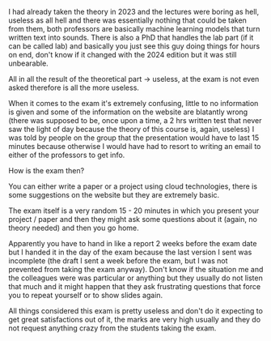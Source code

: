 I had already taken the theory in 2023 and the lectures were boring as hell, useless as all hell and there was essentially nothing that could be taken from them, both professors are basically machine learning models that turn written text into sounds. There is also a PhD that handles the lab part (if it can be called lab) and basically you just see this guy doing things for hours on end, don't know if it changed with the 2024 edition but it was still unbearable.

All in all the result of the theoretical part -> useless, at the exam is not even asked therefore is all the more useless.

When it comes to the exam it's extremely confusing, little to no information is given and some of the information on the website are blatantly wrong (there was supposed to be, once upon a time, a 2 hrs written test that never saw the light of day because the theory of this course is, again, useless) I was told by people on the group that the presentation would have to last 15 minutes because otherwise I would have had to resort to writing an email to either of the professors to get info.

How is the exam then?

You can either write a paper or a project using cloud technologies, there is some suggestions on the website but they are extremely basic.

The exam itself is a very random 15 - 20 minutes in which you present your project / paper and then they might ask some questions about it (again, no theory needed) and then you go home.

Apparently you have to hand in like a report 2 weeks before the exam date but I handed it in the day of the exam because the last version I sent was incomplete (the draft I sent a week before the exam, but I was not prevented from taking the exam anyway). Don't know if the situation me and the colleagues were was particular or anything but they usually do not listen that much and it might happen that they ask frustrating questions that force you to repeat yourself or to show slides again.

All things considered this exam is pretty useless and don't do it expecting to get great satisfactions out of it, the marks are very high usually and they do not request anything crazy from the students taking the exam. 
